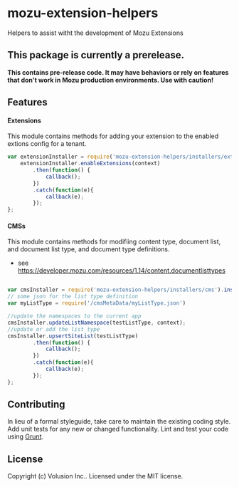 # mozu-extension-helpers

Helpers to assist witht the development of Mozu Extensions

## This package is currently a prerelease.
**This contains pre-release code. It may have behaviors or rely on features that don't work in Mozu production environments. Use with caution!**



## Features
#### Extensions
This module contains methods for adding your extension to the enabled extions config for a tenant.

```js
var extensionInstaller = require('mozu-extension-helpers/installers/extensions').installer();
    extensionInstaller.enableExtensions(context)
        .then(function() {
            callback();
        })
        .catch(function(e){
            callback(e);
        });
};
```

#### CMSs
This module contains methods for modifiing content type, document list, and document list type, and document type definitions.
  - see https://developer.mozu.com/resources/1.14/content.documentlisttypes

```js

var cmsInstaller = require('mozu-extension-helpers/installers/cms').installer();
// some json for the list type definition
var myListType = require('/cmsMetaData/myListType.json')

//update the namespaces to the current app 
cmsInstaller.updateListNamespace(testListType, context);
//update or add the list type
cmsInstaller.upsertSiteList(testListType)
        .then(function() {
            callback();
        })
        .catch(function(e){
            callback(e);
        });
};
```

## Contributing
In lieu of a formal styleguide, take care to maintain the existing coding style. Add unit tests for any new or changed functionality. Lint and test your code using [Grunt](http://gruntjs.com/).

## License
Copyright (c) Volusion Inc.. Licensed under the MIT license.
